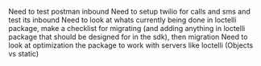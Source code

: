 Need to test postman inbound
Need to setup twilio for calls and sms and test its inbound
Need to look at whats currently being done in loctelli package, make a checklist for migrating (and adding anything in loctelli package that should be designed for in the sdk), then migration
Need to look at optimization the package to work with servers like loctelli (Objects vs static)








